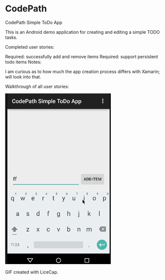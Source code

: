 # CodePath
CodePath Simple ToDo App

This is an Android demo application for creating and editing a simple TODO tasks. 

Completed user stories:

Required: successfully add and remove items
Required: support persistent todo items
Notes:

I am curious as to how much the app creation process differs with Xamarin; will look into that.

Walkthrough of all user stories:

![Alt text](/todo.gif?raw=true "Video Walkthrough")

GIF created with LiceCap.
